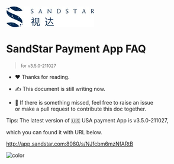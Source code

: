 ![logo](./_media/sandstar_logo.jpg) 

# SandStar Payment App FAQ 

> <small>for v3.5.0-211027</small>

* ❤️ Thanks for reading.
* ✍️ This document is still writing now.

* 🤝 If there is something missed, feel free to raise an issue <br/>or make a pull request to contribute this doc together.  

Tips: The latest version of 🇺🇸 USA payment App is v3.5.0-211027,

which you can found it with URL below.

http://app.sandstar.com:8080/s/NJfcbm6mzNfARtB

![color](#ffffff)
